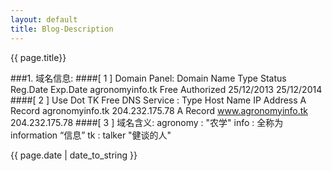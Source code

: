 ```yaml
---
layout: default
title: Blog-Description
---
```


<p>{{ page.title}}</p>

###1. 域名信息:
####[ 1 ] Domain Panel:
    Domain Name        Type    Status        Reg.Date        Exp.Date
    agronomyinfo.tk    Free    Authorized    25/12/2013    25/12/2014
####[ 2 ] Use Dot TK Free DNS Service :
    Type                Host Name            IP Address
    A Record        agronomyinfo.tk        204.232.175.78
    A Record        www.agronomyinfo.tk    204.232.175.78
####[ 3 ] 域名含义:
    agronomy : "农学"
    info : 全称为information “信息”
    tk : talker "健谈的人"

<p>{{ page.date | date_to_string }}</p>
